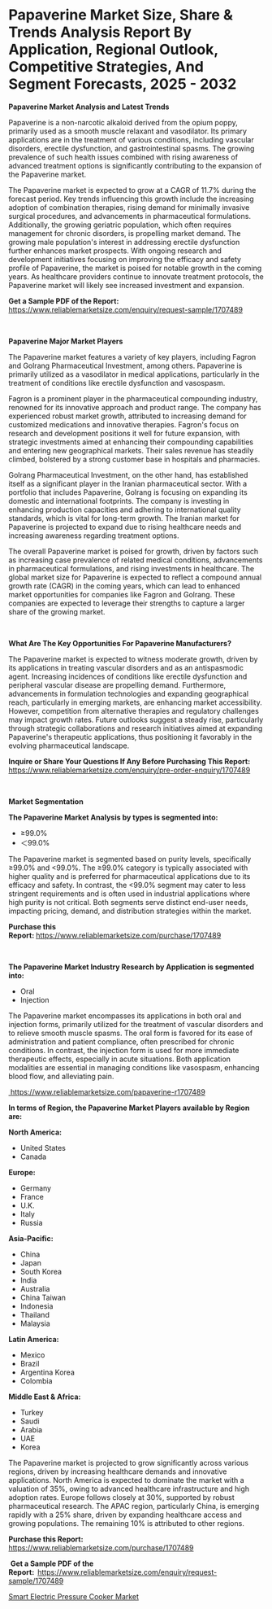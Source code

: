 <p><h1>Papaverine Market Size, Share & Trends Analysis Report By Application, Regional Outlook, Competitive Strategies, And Segment Forecasts, 2025 - 2032</h1></p><p><strong>Papaverine Market Analysis and Latest Trends</strong></p>
<p><p>Papaverine is a non-narcotic alkaloid derived from the opium poppy, primarily used as a smooth muscle relaxant and vasodilator. Its primary applications are in the treatment of various conditions, including vascular disorders, erectile dysfunction, and gastrointestinal spasms. The growing prevalence of such health issues combined with rising awareness of advanced treatment options is significantly contributing to the expansion of the Papaverine market.</p><p>The Papaverine market is expected to grow at a CAGR of 11.7% during the forecast period. Key trends influencing this growth include the increasing adoption of combination therapies, rising demand for minimally invasive surgical procedures, and advancements in pharmaceutical formulations. Additionally, the growing geriatric population, which often requires management for chronic disorders, is propelling market demand. The growing male population's interest in addressing erectile dysfunction further enhances market prospects. With ongoing research and development initiatives focusing on improving the efficacy and safety profile of Papaverine, the market is poised for notable growth in the coming years. As healthcare providers continue to innovate treatment protocols, the Papaverine market will likely see increased investment and expansion.</p></p>
<p><strong>Get a Sample PDF of the Report:&nbsp;</strong> <a href="https://www.reliablemarketsize.com/enquiry/request-sample/1707489?utm_campaign=2482&utm_medium=2&utm_source=Github&utm_content=ia&utm_term=25032025&utm_id=papaverine">https://www.reliablemarketsize.com/enquiry/request-sample/1707489</a></p>
<p>&nbsp;</p>
<p><strong>Papaverine Major Market Players</strong></p>
<p><p>The Papaverine market features a variety of key players, including Fagron and Golrang Pharmaceutical Investment, among others. Papaverine is primarily utilized as a vasodilator in medical applications, particularly in the treatment of conditions like erectile dysfunction and vasospasm.</p><p>Fagron is a prominent player in the pharmaceutical compounding industry, renowned for its innovative approach and product range. The company has experienced robust market growth, attributed to increasing demand for customized medications and innovative therapies. Fagron's focus on research and development positions it well for future expansion, with strategic investments aimed at enhancing their compounding capabilities and entering new geographical markets. Their sales revenue has steadily climbed, bolstered by a strong customer base in hospitals and pharmacies.</p><p>Golrang Pharmaceutical Investment, on the other hand, has established itself as a significant player in the Iranian pharmaceutical sector. With a portfolio that includes Papaverine, Golrang is focusing on expanding its domestic and international footprints. The company is investing in enhancing production capacities and adhering to international quality standards, which is vital for long-term growth. The Iranian market for Papaverine is projected to expand due to rising healthcare needs and increasing awareness regarding treatment options.</p><p>The overall Papaverine market is poised for growth, driven by factors such as increasing case prevalence of related medical conditions, advancements in pharmaceutical formulations, and rising investments in healthcare. The global market size for Papaverine is expected to reflect a compound annual growth rate (CAGR) in the coming years, which can lead to enhanced market opportunities for companies like Fagron and Golrang. These companies are expected to leverage their strengths to capture a larger share of the growing market.</p></p>
<p>&nbsp;</p>
<p><strong>What Are The Key Opportunities For Papaverine Manufacturers?</strong></p>
<p><p>The Papaverine market is expected to witness moderate growth, driven by its applications in treating vascular disorders and as an antispasmodic agent. Increasing incidences of conditions like erectile dysfunction and peripheral vascular disease are propelling demand. Furthermore, advancements in formulation technologies and expanding geographical reach, particularly in emerging markets, are enhancing market accessibility. However, competition from alternative therapies and regulatory challenges may impact growth rates. Future outlooks suggest a steady rise, particularly through strategic collaborations and research initiatives aimed at expanding Papaverine's therapeutic applications, thus positioning it favorably in the evolving pharmaceutical landscape.</p></p>
<p><strong>Inquire or Share Your Questions If Any Before Purchasing This Report:</strong> <a href="https://www.reliablemarketsize.com/enquiry/pre-order-enquiry/1707489?utm_campaign=2482&utm_medium=2&utm_source=Github&utm_content=ia&utm_term=25032025&utm_id=papaverine">https://www.reliablemarketsize.com/enquiry/pre-order-enquiry/1707489</a></p>
<p>&nbsp;</p>
<p><strong>Market Segmentation</strong></p>
<p><strong>The Papaverine Market Analysis by types is segmented into:</strong></p>
<p><ul><li>≥99.0%</li><li>＜99.0%</li></ul></p>
<p><p>The Papaverine market is segmented based on purity levels, specifically ≥99.0% and <99.0%. The ≥99.0% category is typically associated with higher quality and is preferred for pharmaceutical applications due to its efficacy and safety. In contrast, the <99.0% segment may cater to less stringent requirements and is often used in industrial applications where high purity is not critical. Both segments serve distinct end-user needs, impacting pricing, demand, and distribution strategies within the market.</p></p>
<p><strong>Purchase this Report:&nbsp;</strong><a href="https://www.reliablemarketsize.com/purchase/1707489?utm_campaign=2482&utm_medium=2&utm_source=Github&utm_content=ia&utm_term=25032025&utm_id=papaverine">https://www.reliablemarketsize.com/purchase/1707489</a></p>
<p>&nbsp;</p>
<p><strong>The Papaverine Market Industry Research by Application is segmented into:</strong></p>
<p><ul><li>Oral</li><li>Injection</li></ul></p>
<p><p>The Papaverine market encompasses its applications in both oral and injection forms, primarily utilized for the treatment of vascular disorders and to relieve smooth muscle spasms. The oral form is favored for its ease of administration and patient compliance, often prescribed for chronic conditions. In contrast, the injection form is used for more immediate therapeutic effects, especially in acute situations. Both application modalities are essential in managing conditions like vasospasm, enhancing blood flow, and alleviating pain.</p></p>
<p><a href="https://www.reliablemarketsize.com/papaverine-r1707489?utm_campaign=2482&utm_medium=2&utm_source=Github&utm_content=ia&utm_term=25032025&utm_id=papaverine">&nbsp;https://www.reliablemarketsize.com/papaverine-r1707489</a></p>
<p><strong>In terms of Region, the Papaverine Market Players available by Region are:</strong></p>
<p>
    <p> <strong> North America: </strong>
        <ul>
            <li>United States</li>
            <li>Canada</li>
        </ul>
        </p> 
    <p> <strong> Europe: </strong>
        <ul>
            <li>Germany</li>
            <li>France</li>
            <li>U.K.</li>
            <li>Italy</li>
            <li>Russia</li>
        </ul>
        </p> 
    <p> <strong> Asia-Pacific: </strong>
        <ul>
            <li>China</li>
            <li>Japan</li>
            <li>South Korea</li>
            <li>India</li>
            <li>Australia</li>
            <li>China Taiwan</li>
            <li>Indonesia</li>
            <li>Thailand</li>
            <li>Malaysia</li>
        </ul>
        </p> 
    <p> <strong> Latin America: </strong>
        <ul>
            <li>Mexico</li>
            <li>Brazil</li>
            <li>Argentina Korea</li>
            <li>Colombia</li>
        </ul>
        </p> 
    <p> <strong> Middle East & Africa: </strong>
        <ul>
            <li>Turkey</li>
            <li>Saudi</li>
            <li>Arabia</li>
            <li>UAE</li>
            <li>Korea</li>
        </ul>
    </p>
    </p>
<p><p>The Papaverine market is projected to grow significantly across various regions, driven by increasing healthcare demands and innovative applications. North America is expected to dominate the market with a valuation of 35%, owing to advanced healthcare infrastructure and high adoption rates. Europe follows closely at 30%, supported by robust pharmaceutical research. The APAC region, particularly China, is emerging rapidly with a 25% share, driven by expanding healthcare access and growing populations. The remaining 10% is attributed to other regions.</p></p>
<p><strong>Purchase this Report: </strong><a href="https://www.reliablemarketsize.com/purchase/1707489?utm_campaign=2482&utm_medium=2&utm_source=Github&utm_content=ia&utm_term=25032025&utm_id=papaverine">https://www.reliablemarketsize.com/purchase/1707489</a></p>
<p>&nbsp;<strong>Get a Sample PDF of the Report:&nbsp;&nbsp;</strong><a href="https://www.reliablemarketsize.com/enquiry/request-sample/1707489?utm_campaign=2482&utm_medium=2&utm_source=Github&utm_content=ia&utm_term=25032025&utm_id=papaverine">https://www.reliablemarketsize.com/enquiry/request-sample/1707489</a></p>
<p><strong></strong></p>
<p><p><a href="https://github.com/hartsockdonnette82/Market-Research-Report-List-1/blob/main/smart-electric-pressure-cooker-market.md?utm_campaign=2482&utm_medium=2&utm_source=Github&utm_content=ia&utm_term=25032025&utm_id=papaverine">Smart Electric Pressure Cooker Market</a></p></p>